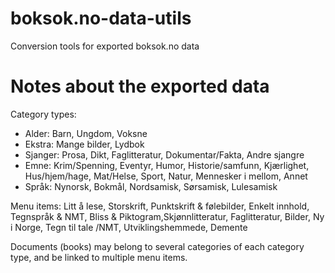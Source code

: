 boksok.no-data-utils
====================

Conversion tools for exported boksok.no data

# Notes about the exported data

Category types:

* Alder: Barn, Ungdom, Voksne
* Ekstra: Mange bilder, Lydbok
* Sjanger: Prosa, Dikt, Faglitteratur, Dokumentar/Fakta, Andre sjangre
* Emne: Krim/Spenning, Eventyr, Humor, Historie/samfunn, Kjærlighet, Hus/hjem/hage, Mat/Helse, Sport, Natur, Mennesker i mellom, Annet
* Språk: Nynorsk, Bokmål, Nordsamisk, Sørsamisk, Lulesamisk

Menu items: Litt å lese, Storskrift, Punktskrift & følebilder, Enkelt innhold, Tegnspråk & NMT, Bliss & Piktogram,Skjønnlitteratur, Faglitteratur, Bilder, Ny i Norge, Tegn til tale /NMT, Utviklingshemmede, Demente

Documents (books) may belong to several categories of each category type, and be linked to multiple menu items.
